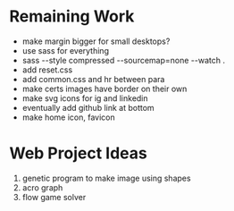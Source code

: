Remaining Work
==============
- make margin bigger for small desktops?
- use sass for everything
- sass --style compressed --sourcemap=none --watch .
- add reset.css
- add common.css and hr between para
- make certs images have border on their own
- make svg icons for ig and linkedin
- eventually add github link at bottom
- make home icon, favicon

Web Project Ideas
=================
1. genetic program to make image using shapes
2. acro graph
3. flow game solver